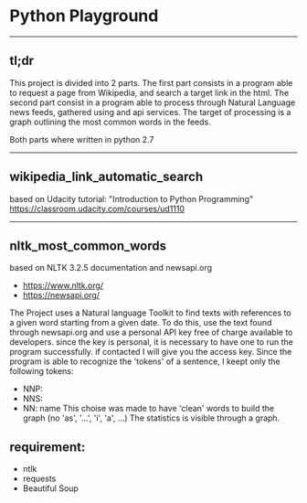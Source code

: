 # Python Playground
-----------------------------

## tl;dr
This project is divided into 2 parts. 
The first part consists in a program able to request a page from Wikipedia, and search a target link in the html.
The second part consist in a program able to process through Natural Language news feeds, gathered using and api services. The target of processing is a graph outlining the most common words in the feeds.

Both parts where written in python 2.7

------------------------------
## wikipedia_link_automatic_search

based on Udacity tutorial: "Introduction to Python Programming"
https://classroom.udacity.com/courses/ud1110

------------------------------
## nltk_most_common_words

based on NLTK 3.2.5 documentation and newsapi.org
* https://www.nltk.org/
* https://newsapi.org/

The Project uses a Natural language Toolkit to find texts with references to a given word starting from a given date.
To do this, use the text found through newsapi.org and use a personal API key free of charge available to developers. since the key is personal, it is necessary to have one to run the program successfully.
if contacted I will give you the access key.
Since the program is able to recognize the 'tokens' of a sentence, I keept only the following tokens:
- NNP: 
- NNS: 
- NN: name
This choise was made to have 'clean' words to build the graph (no 'as', '...', 'i', 'a', ...)
The statistics is visible through a graph.


## requirement:
- ntlk
- requests
- Beautiful Soup
